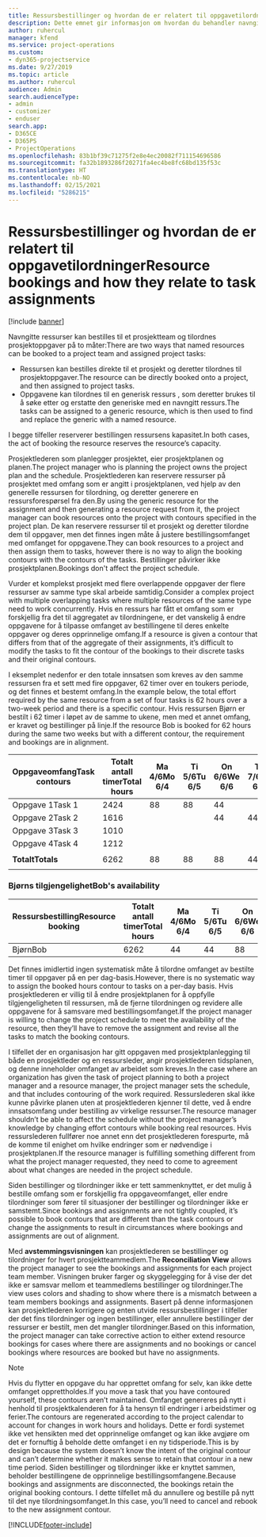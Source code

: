 ```yaml
---
title: Ressursbestillinger og hvordan de er relatert til oppgavetilordninger
description: Dette emnet gir informasjon om hvordan du behandler navngitte ressurser, ressursbestillinger og oppgavetilordninger, samt hvordan de er relatert til hverandre.
author: ruhercul
manager: kfend
ms.service: project-operations
ms.custom:
- dyn365-projectservice
ms.date: 9/27/2019
ms.topic: article
ms.author: ruhercul
audience: Admin
search.audienceType:
- admin
- customizer
- enduser
search.app:
- D365CE
- D365PS
- ProjectOperations
ms.openlocfilehash: 83b1bf39c71275f2e8e4ec20082f711154696586
ms.sourcegitcommit: fa32b1893286f20271fa4ec4be8fc68bd135f53c
ms.translationtype: HT
ms.contentlocale: nb-NO
ms.lasthandoff: 02/15/2021
ms.locfileid: "5286215"
---
```

# <a name="resource-bookings-and-how-they-relate-to-task-assignments"></a><span data-ttu-id="b4035-103">Ressursbestillinger og hvordan de er relatert til oppgavetilordninger</span><span class="sxs-lookup"><span data-stu-id="b4035-103">Resource bookings and how they relate to task assignments</span></span>

[!include [banner](../includes/psa-now-project-operations.md)]

<span data-ttu-id="b4035-104">Navngitte ressurser kan bestilles til et prosjektteam og tilordnes prosjektoppgaver på to måter:</span><span class="sxs-lookup"><span data-stu-id="b4035-104">There are two ways that named resources can be booked to a project team and assigned project tasks:</span></span>

- <span data-ttu-id="b4035-105">Ressursen kan bestilles direkte til et prosjekt og deretter tilordnes til prosjektoppgaver.</span><span class="sxs-lookup"><span data-stu-id="b4035-105">The resource can be directly booked onto a project, and then assigned to project tasks.</span></span>
- <span data-ttu-id="b4035-106">Oppgavene kan tilordnes til en generisk ressurs , som deretter brukes til å søke etter og erstatte den generiske med en navngitt ressurs.</span><span class="sxs-lookup"><span data-stu-id="b4035-106">The tasks can be assigned to a generic resource, which is then used to find and replace the generic with a named resource.</span></span> 

<span data-ttu-id="b4035-107">I begge tilfeller reserverer bestillingen ressursens kapasitet.</span><span class="sxs-lookup"><span data-stu-id="b4035-107">In both cases, the act of booking the resource reserves the resource’s capacity.</span></span>

<span data-ttu-id="b4035-108">Prosjektlederen som planlegger prosjektet, eier prosjektplanen og planen.</span><span class="sxs-lookup"><span data-stu-id="b4035-108">The project manager who is planning the project owns the project plan and the schedule.</span></span> <span data-ttu-id="b4035-109">Prosjektlederen kan reservere ressurser på prosjektet med omfang som er angitt i prosjektplanen, ved hjelp av den generelle ressursen for tilordning, og deretter generere en ressursforespørsel fra den.</span><span class="sxs-lookup"><span data-stu-id="b4035-109">By using the generic resource for the assignment and then generating a resource request from it, the project manager can book resources onto the project with contours specified in the project plan.</span></span> <span data-ttu-id="b4035-110">De kan reservere ressurser til et prosjekt og deretter tilordne dem til oppgaver, men det finnes ingen måte å justere bestillingsomfanget med omfanget for oppgavene.</span><span class="sxs-lookup"><span data-stu-id="b4035-110">They can book resources to a project and then assign them to tasks, however there is no way to align the booking contours with the contours of the tasks.</span></span> <span data-ttu-id="b4035-111">Bestillinger påvirker ikke prosjektplanen.</span><span class="sxs-lookup"><span data-stu-id="b4035-111">Bookings don't affect the project schedule.</span></span>

<span data-ttu-id="b4035-112">Vurder et komplekst prosjekt med flere overlappende oppgaver der flere ressurser av samme type skal arbeide samtidig.</span><span class="sxs-lookup"><span data-stu-id="b4035-112">Consider a complex project with multiple overlapping tasks where multiple resources of the same type need to work concurrently.</span></span> <span data-ttu-id="b4035-113">Hvis en ressurs har fått et omfang som er forskjellig fra det til aggregatet av tilordningene, er det vanskelig å endre oppgavene for å tilpasse omfanget av bestillingene til deres enkelte oppgaver og deres opprinnelige omfang.</span><span class="sxs-lookup"><span data-stu-id="b4035-113">If a resource is given a contour that differs from that of the aggregate of their assignments, it’s difficult to modify the tasks to fit the contour of the bookings to their discrete tasks and their original contours.</span></span>

<span data-ttu-id="b4035-114">I eksemplet nedenfor er den totale innsatsen som kreves av den samme ressursen fra et sett med fire oppgaver, 62 timer over en toukers periode, og det finnes et bestemt omfang.</span><span class="sxs-lookup"><span data-stu-id="b4035-114">In the example below, the total effort required by the same resource from a set of four tasks is 62 hours over a two-week period and there is a specific contour.</span></span> <span data-ttu-id="b4035-115">Hvis ressursen Bjørn er bestilt i 62 timer i løpet av de samme to ukene, men med et annet omfang, er kravet og bestillinger på linje.</span><span class="sxs-lookup"><span data-stu-id="b4035-115">If the resource Bob is booked for 62 hours during the same two weeks but with a different contour, the requirement and bookings are in alignment.</span></span>

| <span data-ttu-id="b4035-116">**Oppgaveomfang**</span><span class="sxs-lookup"><span data-stu-id="b4035-116">**Task contours**</span></span>    | <span data-ttu-id="b4035-117">**Totalt antall timer**</span><span class="sxs-lookup"><span data-stu-id="b4035-117">**Total hours**</span></span> | <span data-ttu-id="b4035-118">Ma 4/6</span><span class="sxs-lookup"><span data-stu-id="b4035-118">Mo 6/4</span></span> | <span data-ttu-id="b4035-119">Ti 5/6</span><span class="sxs-lookup"><span data-stu-id="b4035-119">Tu 6/5</span></span> | <span data-ttu-id="b4035-120">On 6/6</span><span class="sxs-lookup"><span data-stu-id="b4035-120">We 6/6</span></span> | <span data-ttu-id="b4035-121">To 7/6</span><span class="sxs-lookup"><span data-stu-id="b4035-121">Th 6/7</span></span> | <span data-ttu-id="b4035-122">Fr 8/6</span><span class="sxs-lookup"><span data-stu-id="b4035-122">Fr 6/8</span></span> | <span data-ttu-id="b4035-123">Lø 9/6</span><span class="sxs-lookup"><span data-stu-id="b4035-123">Sa 6/9</span></span> | <span data-ttu-id="b4035-124">Sø 10/6</span><span class="sxs-lookup"><span data-stu-id="b4035-124">Su 6/10</span></span> | <span data-ttu-id="b4035-125">Ma 11/6</span><span class="sxs-lookup"><span data-stu-id="b4035-125">Mo 6/11</span></span> | <span data-ttu-id="b4035-126">Ti 12/6</span><span class="sxs-lookup"><span data-stu-id="b4035-126">Tu 6/12</span></span> | <span data-ttu-id="b4035-127">On 13/6</span><span class="sxs-lookup"><span data-stu-id="b4035-127">We 6/13</span></span> | <span data-ttu-id="b4035-128">To 14/6</span><span class="sxs-lookup"><span data-stu-id="b4035-128">Th 6/14</span></span> | <span data-ttu-id="b4035-129">Fr 15/6</span><span class="sxs-lookup"><span data-stu-id="b4035-129">Fr 6/15</span></span> |
|----------------------|-----------------|--------|--------|--------|--------|--------|--------|---------|---------|---------|---------|---------|---------|
| <span data-ttu-id="b4035-130">Oppgave 1</span><span class="sxs-lookup"><span data-stu-id="b4035-130">Task 1</span></span>               | <span data-ttu-id="b4035-131">24</span><span class="sxs-lookup"><span data-stu-id="b4035-131">24</span></span>              | <span data-ttu-id="b4035-132">8</span><span class="sxs-lookup"><span data-stu-id="b4035-132">8</span></span>      | <span data-ttu-id="b4035-133">8</span><span class="sxs-lookup"><span data-stu-id="b4035-133">8</span></span>      | <span data-ttu-id="b4035-134">4</span><span class="sxs-lookup"><span data-stu-id="b4035-134">4</span></span>      |        |        |        |         |         |         | <span data-ttu-id="b4035-135">4</span><span class="sxs-lookup"><span data-stu-id="b4035-135">4</span></span>       |         |         |
| <span data-ttu-id="b4035-136">Oppgave 2</span><span class="sxs-lookup"><span data-stu-id="b4035-136">Task 2</span></span>               | <span data-ttu-id="b4035-137">16</span><span class="sxs-lookup"><span data-stu-id="b4035-137">16</span></span>              |        |        | <span data-ttu-id="b4035-138">4</span><span class="sxs-lookup"><span data-stu-id="b4035-138">4</span></span>      | <span data-ttu-id="b4035-139">4</span><span class="sxs-lookup"><span data-stu-id="b4035-139">4</span></span>      |        |        |         | <span data-ttu-id="b4035-140">8</span><span class="sxs-lookup"><span data-stu-id="b4035-140">8</span></span>       |         |         |         |         |
| <span data-ttu-id="b4035-141">Oppgave 3</span><span class="sxs-lookup"><span data-stu-id="b4035-141">Task 3</span></span>               | <span data-ttu-id="b4035-142">10</span><span class="sxs-lookup"><span data-stu-id="b4035-142">10</span></span>              |        |        |        |        | <span data-ttu-id="b4035-143">4</span><span class="sxs-lookup"><span data-stu-id="b4035-143">4</span></span>      |        |         |         | <span data-ttu-id="b4035-144">4</span><span class="sxs-lookup"><span data-stu-id="b4035-144">4</span></span>       |         | <span data-ttu-id="b4035-145">2</span><span class="sxs-lookup"><span data-stu-id="b4035-145">2</span></span>       |         |
| <span data-ttu-id="b4035-146">Oppgave 4</span><span class="sxs-lookup"><span data-stu-id="b4035-146">Task 4</span></span>               | <span data-ttu-id="b4035-147">12</span><span class="sxs-lookup"><span data-stu-id="b4035-147">12</span></span>              |        |        |        |        |        |        |         |         |         | <span data-ttu-id="b4035-148">4</span><span class="sxs-lookup"><span data-stu-id="b4035-148">4</span></span>       |         | <span data-ttu-id="b4035-149">8</span><span class="sxs-lookup"><span data-stu-id="b4035-149">8</span></span>       |
|                      |                 |        |        |        |        |        |        |         |         |         |         |         |         |
| <span data-ttu-id="b4035-150">**Totalt**</span><span class="sxs-lookup"><span data-stu-id="b4035-150">**Totals**</span></span>           | <span data-ttu-id="b4035-151">62</span><span class="sxs-lookup"><span data-stu-id="b4035-151">62</span></span>              | <span data-ttu-id="b4035-152">8</span><span class="sxs-lookup"><span data-stu-id="b4035-152">8</span></span>      | <span data-ttu-id="b4035-153">8</span><span class="sxs-lookup"><span data-stu-id="b4035-153">8</span></span>      | <span data-ttu-id="b4035-154">8</span><span class="sxs-lookup"><span data-stu-id="b4035-154">8</span></span>      | <span data-ttu-id="b4035-155">4</span><span class="sxs-lookup"><span data-stu-id="b4035-155">4</span></span>      | <span data-ttu-id="b4035-156">4</span><span class="sxs-lookup"><span data-stu-id="b4035-156">4</span></span>      |        |         | <span data-ttu-id="b4035-157">8</span><span class="sxs-lookup"><span data-stu-id="b4035-157">8</span></span>       | <span data-ttu-id="b4035-158">4</span><span class="sxs-lookup"><span data-stu-id="b4035-158">4</span></span>       | <span data-ttu-id="b4035-159">8</span><span class="sxs-lookup"><span data-stu-id="b4035-159">8</span></span>       | <span data-ttu-id="b4035-160">2</span><span class="sxs-lookup"><span data-stu-id="b4035-160">2</span></span>       | <span data-ttu-id="b4035-161">8</span><span class="sxs-lookup"><span data-stu-id="b4035-161">8</span></span>       |
|                      |                 |        |        |        |        |        |        |         |         |         |         |

### <a name="bobs-availability"></a><span data-ttu-id="b4035-162">Bjørns tilgjengelighet</span><span class="sxs-lookup"><span data-stu-id="b4035-162">Bob's availability</span></span>
| <span data-ttu-id="b4035-163">**Ressursbestilling**</span><span class="sxs-lookup"><span data-stu-id="b4035-163">**Resource   booking**</span></span> | <span data-ttu-id="b4035-164">**Totalt antall timer**</span><span class="sxs-lookup"><span data-stu-id="b4035-164">**Total hours**</span></span> | <span data-ttu-id="b4035-165">Ma 4/6</span><span class="sxs-lookup"><span data-stu-id="b4035-165">Mo 6/4</span></span> | <span data-ttu-id="b4035-166">Ti 5/6</span><span class="sxs-lookup"><span data-stu-id="b4035-166">Tu 6/5</span></span> | <span data-ttu-id="b4035-167">On 6/6</span><span class="sxs-lookup"><span data-stu-id="b4035-167">We 6/6</span></span> | <span data-ttu-id="b4035-168">To 7/6</span><span class="sxs-lookup"><span data-stu-id="b4035-168">Th 6/7</span></span> | <span data-ttu-id="b4035-169">Fr 8/6</span><span class="sxs-lookup"><span data-stu-id="b4035-169">Fr 6/8</span></span> | <span data-ttu-id="b4035-170">Lø 9/6</span><span class="sxs-lookup"><span data-stu-id="b4035-170">Sa 6/9</span></span> | <span data-ttu-id="b4035-171">Sø 10/6</span><span class="sxs-lookup"><span data-stu-id="b4035-171">Su 6/10</span></span> | <span data-ttu-id="b4035-172">Ma 11/6</span><span class="sxs-lookup"><span data-stu-id="b4035-172">Mo 6/11</span></span> | <span data-ttu-id="b4035-173">Ti 12/6</span><span class="sxs-lookup"><span data-stu-id="b4035-173">Tu 6/12</span></span> | <span data-ttu-id="b4035-174">On 13/6</span><span class="sxs-lookup"><span data-stu-id="b4035-174">We 6/13</span></span> | <span data-ttu-id="b4035-175">To 14/6</span><span class="sxs-lookup"><span data-stu-id="b4035-175">Th 6/14</span></span> | <span data-ttu-id="b4035-176">Fr 15/6</span><span class="sxs-lookup"><span data-stu-id="b4035-176">Fr 6/15</span></span> |
|------------------------|-----------------|--------|--------|--------|--------|--------|--------|---------|---------|---------|---------|---------|---------|
| <span data-ttu-id="b4035-177">Bjørn</span><span class="sxs-lookup"><span data-stu-id="b4035-177">Bob</span></span>                    | <span data-ttu-id="b4035-178">62</span><span class="sxs-lookup"><span data-stu-id="b4035-178">62</span></span>              | <span data-ttu-id="b4035-179">4</span><span class="sxs-lookup"><span data-stu-id="b4035-179">4</span></span>      | <span data-ttu-id="b4035-180">4</span><span class="sxs-lookup"><span data-stu-id="b4035-180">4</span></span>      | <span data-ttu-id="b4035-181">8</span><span class="sxs-lookup"><span data-stu-id="b4035-181">8</span></span>      | <span data-ttu-id="b4035-182">8</span><span class="sxs-lookup"><span data-stu-id="b4035-182">8</span></span>      | <span data-ttu-id="b4035-183">8</span><span class="sxs-lookup"><span data-stu-id="b4035-183">8</span></span>      |        |         | <span data-ttu-id="b4035-184">4</span><span class="sxs-lookup"><span data-stu-id="b4035-184">4</span></span>       | <span data-ttu-id="b4035-185">4</span><span class="sxs-lookup"><span data-stu-id="b4035-185">4</span></span>       | <span data-ttu-id="b4035-186">8</span><span class="sxs-lookup"><span data-stu-id="b4035-186">8</span></span>       | <span data-ttu-id="b4035-187">8</span><span class="sxs-lookup"><span data-stu-id="b4035-187">8</span></span>       | <span data-ttu-id="b4035-188">6</span><span class="sxs-lookup"><span data-stu-id="b4035-188">6</span></span>       |

<span data-ttu-id="b4035-189">Det finnes imidlertid ingen systematisk måte å tilordne omfanget av bestilte timer til oppgaver på en per dag-basis.</span><span class="sxs-lookup"><span data-stu-id="b4035-189">However, there is no systematic way to assign the booked hours contour to tasks on a per-day basis.</span></span> <span data-ttu-id="b4035-190">Hvis prosjektlederen er villig til å endre prosjektplanen for å oppfylle tilgjengeligheten til ressursen, må de fjerne tilordningen og revidere alle oppgavene for å samsvare med bestillingsomfanget.</span><span class="sxs-lookup"><span data-stu-id="b4035-190">If the project manager is willing to change the project schedule to meet the availability of the resource, then they’ll have to remove the assignment and revise all the tasks to match the booking contours.</span></span>

<span data-ttu-id="b4035-191">I tilfellet der en organisasjon har gitt oppgaven med prosjektplanlegging til både en prosjektleder og en ressursleder, angir prosjektlederen tidsplanen, og denne inneholder omfanget av arbeidet som kreves.</span><span class="sxs-lookup"><span data-stu-id="b4035-191">In the case where an organization has given the task of project planning to both a project manager and a resource manager, the project manager sets the schedule, and that includes contouring of the work required.</span></span> <span data-ttu-id="b4035-192">Ressurslederen skal ikke kunne påvirke planen uten at prosjektlederen kjenner til dette, ved å endre innsatsomfang under bestilling av virkelige ressurser.</span><span class="sxs-lookup"><span data-stu-id="b4035-192">The resource manager shouldn’t be able to affect the schedule without the project manager’s knowledge by changing effort contours while booking real resources.</span></span> <span data-ttu-id="b4035-193">Hvis ressurslederen fullfører noe annet enn det prosjektlederen forespurte, må de komme til enighet om hvilke endringer som er nødvendige i prosjektplanen.</span><span class="sxs-lookup"><span data-stu-id="b4035-193">If the resource manager is fulfilling something different from what the project manager requested, they need to come to agreement about what changes are needed in the project schedule.</span></span>

<span data-ttu-id="b4035-194">Siden bestillinger og tilordninger ikke er tett sammenknyttet, er det mulig å bestille omfang som er forskjellig fra oppgaveomfanget, eller endre tilordninger som fører til situasjoner der bestillinger og tilordninger ikke er samstemt.</span><span class="sxs-lookup"><span data-stu-id="b4035-194">Since bookings and assignments are not tightly coupled, it’s possible to book contours that are different than the task contours or change the assignments to result in circumstances where bookings and assignments are out of alignment.</span></span>

<span data-ttu-id="b4035-195">Med **avstemmingsvisningen** kan prosjektlederen se bestillinger og tilordninger for hvert prosjektteammedlem.</span><span class="sxs-lookup"><span data-stu-id="b4035-195">The **Reconciliation View** allows the project manager to see the bookings and assignments for each project team member.</span></span> <span data-ttu-id="b4035-196">Visningen bruker farger og skyggelegging for å vise der det ikke er samsvar mellom et teammedlems bestillinger og tilordninger.</span><span class="sxs-lookup"><span data-stu-id="b4035-196">The view uses colors and shading to show where there is a mismatch between a team members bookings and assignments.</span></span> <span data-ttu-id="b4035-197">Basert på denne informasjonen kan prosjektlederen korrigere og enten utvide ressursbestillinger i tilfeller der det fins tilordninger og ingen bestillinger, eller annullere bestillinger der ressurser er bestilt, men det mangler tilordninger.</span><span class="sxs-lookup"><span data-stu-id="b4035-197">Based on this information, the project manager can take corrective action to either extend resource bookings for cases where there are assignments and no bookings or cancel bookings where resources are booked but have no assignments.</span></span>

> [!NOTE]
> <span data-ttu-id="b4035-198">Hvis du flytter en oppgave du har opprettet omfang for selv, kan ikke dette omfanget opprettholdes.</span><span class="sxs-lookup"><span data-stu-id="b4035-198">If you move a task that you have contoured yourself, these contours aren’t maintained.</span></span> <span data-ttu-id="b4035-199">Omfanget genereres på nytt i henhold til prosjektkalenderen for å ta hensyn til endringer i arbeidstimer og ferier.</span><span class="sxs-lookup"><span data-stu-id="b4035-199">The contours are regenerated according to the project calendar to account for changes in work hours and holidays.</span></span> <span data-ttu-id="b4035-200">Dette er fordi systemet ikke vet hensikten med det opprinnelige omfanget og kan ikke avgjøre om det er fornuftig å beholde dette omfanget i en ny tidsperiode.</span><span class="sxs-lookup"><span data-stu-id="b4035-200">This is by design because the system doesn’t know the intent of the original contour and can’t determine whether it makes sense to retain that contour in a new time period.</span></span> <span data-ttu-id="b4035-201">Siden bestillinger og tilordninger ikke er knyttet sammen, beholder bestillingene de opprinnelige bestillingsomfangene.</span><span class="sxs-lookup"><span data-stu-id="b4035-201">Because bookings and assignments are disconnected, the bookings retain the original booking contours.</span></span> <span data-ttu-id="b4035-202">I dette tilfellet må du annullere og bestille på nytt til det nye tilordningsomfanget.</span><span class="sxs-lookup"><span data-stu-id="b4035-202">In this case, you’ll need to cancel and rebook to the new assignment contour.</span></span>



[!INCLUDE[footer-include](../includes/footer-banner.md)]